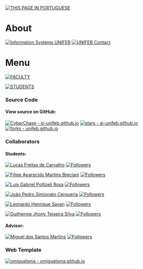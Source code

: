 [![THIS PAGE IN PORTUGUESE](https://img.shields.io/static/v1?label=&message=THIS+PAGE+IN+PORTUGUESE&color=%23009BD5&style=for-the-badge)](/index_pt.md)

# About

[![Information Systems UNIFEB](https://img.shields.io/badge/Information%20Systems_UNIFEB-302683?logo=htmlacademy)](https://vestibular.unifeb.edu.br/curso.php?id=28) [![UNIFEB Contact](https://img.shields.io/badge/UNIFEB_Contact-25D366?logo=whatsapp&logoColor=white)](https://wa.me/551733216411)

# Menu

[![FACULTY](https://img.shields.io/static/v1?label=&message=FACULTY&color=%23009BD5&style=for-the-badge)](https://lucasfdcarvalho.github.io/unifeb.github.io/doscentes) 

[![STUDENTS](https://img.shields.io/static/v1?label=&message=STUDENTS&color=%23009BD5&style=for-the-badge)](https://lucasfdcarvalho.github.io/unifeb.github.io/discentes)

### Source Code

#### View source on GitHub:
[![CyberChase - si-unifeb.github.io](https://img.shields.io/static/v1?label=CyberChase&message=si-unifeb.github.io&color=black&logo=github)](https://github.com/si-unifeb/si-unifeb.github.io "Go to Repository") [![stars - si-unifeb.github.io](https://img.shields.io/github/stars/si-unifeb/si-unifeb.github.io?style=social)](https://github.com/si-unifeb/si-unifeb.github.io) [![forks - unifeb.github.io](https://img.shields.io/github/forks/si-unifeb/si-unifeb.github.io?style=social)](https://github.com/si-unifeb/si-unifeb.github.io)

### Collaborators

#### Students:

[![Lucas Freitas de Carvalho](https://img.shields.io/badge/Lucas%20Freitas%20de%20Carvalho-302683?&color=gray&logo=github)](https://github.com/lucasfdcarvalho "Go to GitHub Profile") [![Followers](https://img.shields.io/github/followers/lucasfdcarvalho)](https://github.com/lucasfdcarvalho)

[![Filipe Aparecido Martins Breciani](https://img.shields.io/badge/Felipe%20Aparecido%20Martins%20Breciani-302683?&color=gray&logo=github)](https://github.com/Jubiscleisso "Go to GitHub Profile") [![Followers](https://img.shields.io/github/followers/Jubiscleisso)](https://github.com/Jubiscleisso)

[![Luís Gabriel Pollizeli Rosa](https://img.shields.io/badge/Lu%C3%ADs%20Gabriel%20Pollizeli%20Rosa-302683?&color=gray&logo=github)](https://github.com/LuiDynDev "Go to GitHub Profile") [![Followers](https://img.shields.io/github/followers/LuiDynDev)](https://github.com/LuiDynDev)

[![João Pedro Simionato Cerqueria](https://img.shields.io/badge/Jo%C3%A3o%20Pedro%20Simionato%20Cerqueira-302683?&color=gray&logo=github)](https://github.com/JOAOPEDROSCERQUEIRA "Go to GitHub Profile") [![Followers](https://img.shields.io/github/followers/JOAOPEDROSCERQUEIRA)](https://github.com/JOAOPEDROSCERQUEIRA)

[![Leonardo Henrique Savan](https://img.shields.io/badge/Leonardo%20Henrique%20Savan-302683?&color=gray&logo=github)](https://github.com/Leo-Savan "Go to GitHub Profile") [![Followers](https://img.shields.io/github/followers/Leo-Savan)](https://github.com/Leo-Savan)

[![Guilherme Jhony Teixeira Silva](https://img.shields.io/badge/Guilherme%20Jhony%20Teixeira%20Silva-302683?&color=gray&logo=github)](https://github.com/guijhony "Go to GitHub Profile") [![Followers](https://img.shields.io/github/followers/guijhony)](https://github.com/guijhony)

#### Advisor:

[![Miguel dos Santos Martins](https://img.shields.io/badge/Miguel%20dos%20Santos%20Martins-302683?&color=gray&logo=github)](https://github.com/omiguelsma "Go to GitHub Profile") [![Followers](https://img.shields.io/github/followers/omiguelsma)](https://github.com/omiguelsma) 

### Web Template

[![omiguelsma - omiguelsma.github.io](https://img.shields.io/static/v1?label=omiguelsma&message=omiguelsma.github.io&color=blue&logo=github)](https://github.com/omiguelsma/omiguelsma.github.io)

